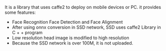 It is a library that uses caffe2 to deploy on mobile devices or PC. it provides some features:

*  Face Recognition Face Detection and Face Alignment
*  After using onnx conversion in SSD network, SSD uses caffe2 Library in C + + program
*  Low resolution head image is modified to high resolution
*  Because the SSD network is over 100M, it is not uploaded.


